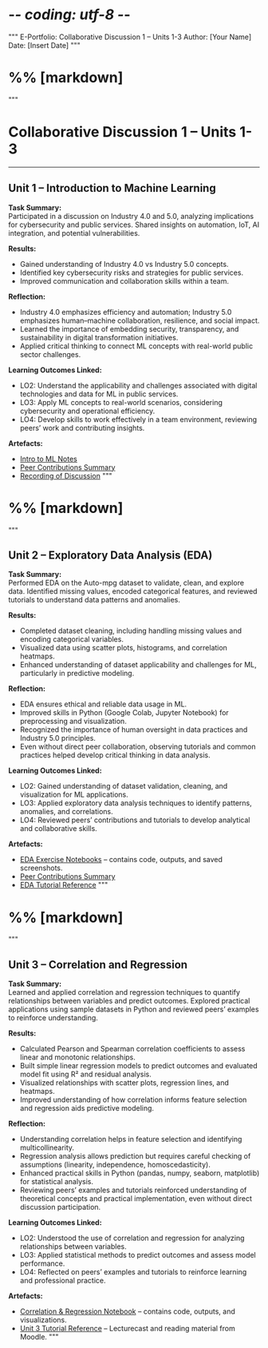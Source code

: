 # -*- coding: utf-8 -*-
"""
E-Portfolio: Collaborative Discussion 1 – Units 1-3
Author: [Your Name]
Date: [Insert Date]
"""

# %% [markdown]
"""
# Collaborative Discussion 1 – Units 1-3

---

## Unit 1 – Introduction to Machine Learning

**Task Summary:**  
Participated in a discussion on Industry 4.0 and 5.0, analyzing implications for cybersecurity and public services. Shared insights on automation, IoT, AI integration, and potential vulnerabilities.

**Results:**  
- Gained understanding of Industry 4.0 vs Industry 5.0 concepts.  
- Identified key cybersecurity risks and strategies for public services.  
- Improved communication and collaboration skills within a team.

**Reflection:**  
- Industry 4.0 emphasizes efficiency and automation; Industry 5.0 emphasizes human–machine collaboration, resilience, and social impact.  
- Learned the importance of embedding security, transparency, and sustainability in digital transformation initiatives.  
- Applied critical thinking to connect ML concepts with real-world public sector challenges.

**Learning Outcomes Linked:**  
- LO2: Understand the applicability and challenges associated with digital technologies and data for ML in public services.  
- LO3: Apply ML concepts to real-world scenarios, considering cybersecurity and operational efficiency.  
- LO4: Develop skills to work effectively in a team environment, reviewing peers’ work and contributing insights.

**Artefacts:**  
- [Intro to ML Notes](../../artefacts/intro_to_ml_notes.md)  
- [Peer Contributions Summary](../../artefacts/peer_notes.md)  
- [Recording of Discussion](../../artefacts/Recording_AND_seminars.md)
"""

# %% [markdown]
"""
## Unit 2 – Exploratory Data Analysis (EDA)

**Task Summary:**  
Performed EDA on the Auto-mpg dataset to validate, clean, and explore data. Identified missing values, encoded categorical features, and reviewed tutorials to understand data patterns and anomalies.

**Results:**  
- Completed dataset cleaning, including handling missing values and encoding categorical variables.  
- Visualized data using scatter plots, histograms, and correlation heatmaps.  
- Enhanced understanding of dataset applicability and challenges for ML, particularly in predictive modeling.

**Reflection:**  
- EDA ensures ethical and reliable data usage in ML.  
- Improved skills in Python (Google Colab, Jupyter Notebook) for preprocessing and visualization.  
- Recognized the importance of human oversight in data practices and Industry 5.0 principles.  
- Even without direct peer collaboration, observing tutorials and common practices helped develop critical thinking in data analysis.

**Learning Outcomes Linked:**  
- LO2: Gained understanding of dataset validation, cleaning, and visualization for ML applications.  
- LO3: Applied exploratory data analysis techniques to identify patterns, anomalies, and correlations.  
- LO4: Reviewed peers’ contributions and tutorials to develop analytical and collaborative skills.

**Artefacts:**  
- [EDA Exercise Notebooks](../../artefacts/eda_notebooks.ipynb) – contains code, outputs, and saved screenshots.  
- [Peer Contributions Summary](../../artefacts/peer_notes.md)  
- [EDA Tutorial Reference](https://colab.research.google.com/drive/1nonnJUhote03ysz4BPGPIkzGwkxYi5-9?usp=sharing)
"""

# %% [markdown]
"""
## Unit 3 – Correlation and Regression

**Task Summary:**  
Learned and applied correlation and regression techniques to quantify relationships between variables and predict outcomes. Explored practical applications using sample datasets in Python and reviewed peers’ examples to reinforce understanding.

**Results:**  
- Calculated Pearson and Spearman correlation coefficients to assess linear and monotonic relationships.  
- Built simple linear regression models to predict outcomes and evaluated model fit using R² and residual analysis.  
- Visualized relationships with scatter plots, regression lines, and heatmaps.  
- Improved understanding of how correlation informs feature selection and regression aids predictive modeling.

**Reflection:**  
- Understanding correlation helps in feature selection and identifying multicollinearity.  
- Regression analysis allows prediction but requires careful checking of assumptions (linearity, independence, homoscedasticity).  
- Enhanced practical skills in Python (pandas, numpy, seaborn, matplotlib) for statistical analysis.  
- Reviewing peers’ examples and tutorials reinforced understanding of theoretical concepts and practical implementation, even without direct discussion participation.

**Learning Outcomes Linked:**  
- LO2: Understood the use of correlation and regression for analyzing relationships between variables.  
- LO3: Applied statistical methods to predict outcomes and assess model performance.  
- LO4: Reflected on peers’ examples and tutorials to reinforce learning and professional practice.

**Artefacts:**  
- [Correlation & Regression Notebook](../../artefacts/Unit03_correlation_regression_notebook.ipynb) – contains code, outputs, and visualizations.  
- [Unit 3 Tutorial Reference](../../artefacts/unit3_lecturecast.pdf) – Lecturecast and reading material from Moodle.
"""
